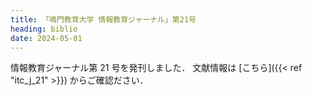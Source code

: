 ```yaml
---
title: 「鳴門教育大学 情報教育ジャーナル」第21号
heading: biblio
date: 2024-05-01
---
```


情報教育ジャーナル第 21 号を発刊しました．
文献情報は [こちら]({{< ref "itc_j_21" >}}) からご確認ださい．  
